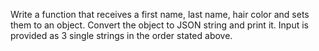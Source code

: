 Write a function that receives a first name, last name, hair color and sets them to an object.
Convert the object to JSON string and print it.
Input is provided as 3 single strings in the order stated above.
